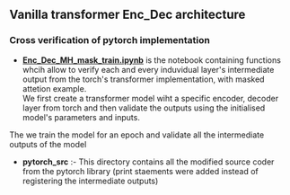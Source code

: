## Vanilla transformer Enc_Dec architecture

### Cross verification of pytorch implementation 


- **[Enc_Dec_MH_mask_train.ipynb](Enc_Dec_MH_mask_train.ipynb)** is the notebook containing functions whcih allow to verify each and every induvidual layer's intermediate output from the torch's transformer implementation, with masked attetion example. 
\
We first create a transformer model wiht a specific encoder, decoder layer from torch and then validate the outputs using the initialised model's parameters and inputs. 

The we train the model for an epoch and validate all the intermediate outputs of the model

- **pytorch_src** :- This directory contains all the modified source coder from the pytorch library (print staements were added instead of registering the intermediate outputs)

